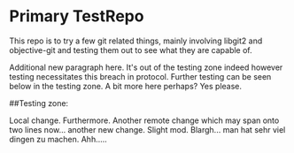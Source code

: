Primary TestRepo
========

This repo is to try a few git related things, mainly involving libgit2 and objective-git and testing them out to see what they are capable of.

Additional new paragraph here. It's out of the testing zone indeed however testing necessitates this breach in protocol. Further testing can be seen below in the testing zone. A bit more here perhaps? Yes please.

##Testing zone:

Local change. Furthermore. Another remote change which may span onto two lines now... another new change. Slight mod. Blargh... man hat sehr viel dingen zu machen. Ahh.....

